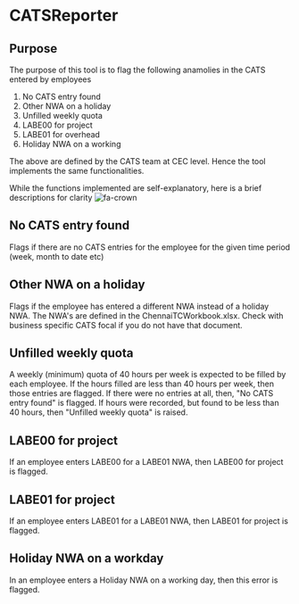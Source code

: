 # CATSReporter

## Purpose

The purpose of this tool is to flag the following anamolies in the CATS entered
by employees

1. No CATS entry found 
2. Other NWA on a holiday
3. Unfilled weekly quota
4. LABE00 for project
5. LABE01 for overhead
6. Holiday NWA on a working 

The above are defined by the CATS team at CEC level. Hence the tool implements the same
functionalities.

While the functions implemented are self-explanatory, here is a brief descriptions for clarity
![fa-crown](fa-crown.svg)

## No CATS entry found 

Flags if there are no CATS entries for the employee for the given time period (week, month to date etc)

## Other NWA on a holiday

Flags if the employee has entered a different NWA instead of a holiday NWA. The NWA's are defined in the
ChennaiTCWorkbook.xlsx. Check with business specific CATS focal if you do not have that document.

## Unfilled weekly quota

A weekly (minimum) quota of 40 hours per week is expected to be filled by each employee. If the hours
filled are less than 40 hours per week, then those entries are flagged. If there were no entries at all, 
then, "No CATS entry found" is flagged. If hours were recorded, but found to be less than 40 hours, then 
"Unfilled weekly quota" is raised.

## LABE00 for project

If an employee enters LABE00 for a LABE01 NWA, then LABE00 for project is flagged.

## LABE01 for project

If an employee enters LABE01 for a LABE01 NWA, then LABE01 for project is flagged.

## Holiday NWA on a workday

In an employee enters a Holiday NWA on a working day, then this error is flagged.



